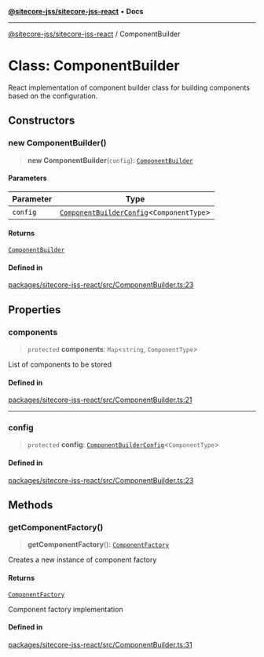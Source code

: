 [**@sitecore-jss/sitecore-jss-react**](../README.md) • **Docs**

***

[@sitecore-jss/sitecore-jss-react](../README.md) / ComponentBuilder

# Class: ComponentBuilder

React implementation of component builder class for building components based on the configuration.

## Constructors

### new ComponentBuilder()

> **new ComponentBuilder**(`config`): [`ComponentBuilder`](ComponentBuilder.md)

#### Parameters

| Parameter | Type |
| ------ | ------ |
| `config` | [`ComponentBuilderConfig`](../type-aliases/ComponentBuilderConfig.md)\<`ComponentType`\> |

#### Returns

[`ComponentBuilder`](ComponentBuilder.md)

#### Defined in

[packages/sitecore-jss-react/src/ComponentBuilder.ts:23](https://github.com/Sitecore/jss/blob/991c8f57eceef710471966b7c855981e4aac1ded/packages/sitecore-jss-react/src/ComponentBuilder.ts#L23)

## Properties

### components

> `protected` **components**: `Map`\<`string`, `ComponentType`\>

List of components to be stored

#### Defined in

[packages/sitecore-jss-react/src/ComponentBuilder.ts:21](https://github.com/Sitecore/jss/blob/991c8f57eceef710471966b7c855981e4aac1ded/packages/sitecore-jss-react/src/ComponentBuilder.ts#L21)

***

### config

> `protected` **config**: [`ComponentBuilderConfig`](../type-aliases/ComponentBuilderConfig.md)\<`ComponentType`\>

#### Defined in

[packages/sitecore-jss-react/src/ComponentBuilder.ts:23](https://github.com/Sitecore/jss/blob/991c8f57eceef710471966b7c855981e4aac1ded/packages/sitecore-jss-react/src/ComponentBuilder.ts#L23)

## Methods

### getComponentFactory()

> **getComponentFactory**(): [`ComponentFactory`](../type-aliases/ComponentFactory.md)

Creates a new instance of component factory

#### Returns

[`ComponentFactory`](../type-aliases/ComponentFactory.md)

Component factory implementation

#### Defined in

[packages/sitecore-jss-react/src/ComponentBuilder.ts:31](https://github.com/Sitecore/jss/blob/991c8f57eceef710471966b7c855981e4aac1ded/packages/sitecore-jss-react/src/ComponentBuilder.ts#L31)
